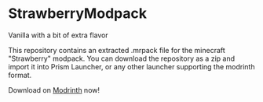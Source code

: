 # StrawberryModpack

Vanilla with a bit of extra flavor

This repository contains an extracted .mrpack file for the minecraft "Strawberry" modpack. You can download the repository as a zip and import it into Prism Launcher, or any other launcher supporting the modrinth format.

Download on [Modrinth](https://modrinth.com/modpack/strawberryflavor) now!
